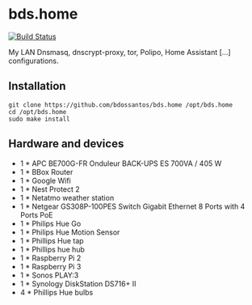 # bds.home

[![Build Status](https://travis-ci.org/bdossantos/bds.home.svg?branch=feat%2Fhome-assistant)](https://travis-ci.org/bdossantos/bds.home)

My LAN Dnsmasq, dnscrypt-proxy, tor, Polipo, Home Assistant [...] configurations.

## Installation

```
git clone https://github.com/bdossantos/bds.home /opt/bds.home
cd /opt/bds.home
sudo make install
```

## Hardware and devices

* 1 * APC BE700G-FR Onduleur BACK-UPS ES 700VA / 405 W
* 1 * BBox Router
* 1 * Google Wifi
* 1 * Nest Protect 2
* 1 * Netatmo weather station
* 1 * Netgear GS308P-100PES Switch Gigabit Ethernet 8 Ports with 4 Ports PoE
* 1 * Philips Hue Go
* 1 * Philips Hue Motion Sensor
* 1 * Phillips Hue tap
* 1 * Phillips hue hub
* 1 * Raspberry Pi 2
* 1 * Raspberry Pi 3
* 1 * Sonos PLAY:3
* 1 * Synology DiskStation DS716+ II
* 4 * Phillips Hue bulbs
